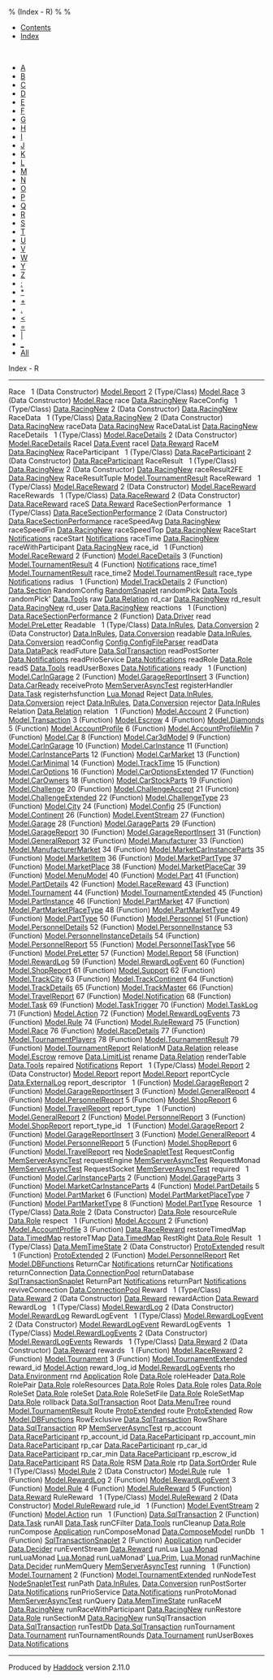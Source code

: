 % (Index - R)
% 
% 

-   [Contents](index.html)
-   [Index](doc-index.html)

 

-   [A](doc-index-A.html)
-   [B](doc-index-B.html)
-   [C](doc-index-C.html)
-   [D](doc-index-D.html)
-   [E](doc-index-E.html)
-   [F](doc-index-F.html)
-   [G](doc-index-G.html)
-   [H](doc-index-H.html)
-   [I](doc-index-I.html)
-   [J](doc-index-J.html)
-   [K](doc-index-K.html)
-   [L](doc-index-L.html)
-   [M](doc-index-M.html)
-   [N](doc-index-N.html)
-   [O](doc-index-O.html)
-   [P](doc-index-P.html)
-   [Q](doc-index-Q.html)
-   [R](doc-index-R.html)
-   [S](doc-index-S.html)
-   [T](doc-index-T.html)
-   [U](doc-index-U.html)
-   [V](doc-index-V.html)
-   [W](doc-index-W.html)
-   [Y](doc-index-Y.html)
-   [Z](doc-index-Z.html)
-   [:](doc-index-58.html)
-   [\*](doc-index-42.html)
-   [+](doc-index-43.html)
-   [.](doc-index-46.html)
-   [\<](doc-index-60.html)
-   [=](doc-index-61.html)
-   [|](doc-index-124.html)
-   [\_](doc-index-95.html)
-   [All](doc-index-All.html)

Index - R

  ------------------------ --------------------------------------------------------------------------------------------------
  Race                      
  1 (Data Constructor)     [Model.Report](Model-Report.html#v:Race)
  2 (Type/Class)           [Model.Race](Model-Race.html#t:Race)
  3 (Data Constructor)     [Model.Race](Model-Race.html#v:Race)
  race                     [Data.RacingNew](Data-RacingNew.html#v:race)
  RaceConfig                
  1 (Type/Class)           [Data.RacingNew](Data-RacingNew.html#t:RaceConfig)
  2 (Data Constructor)     [Data.RacingNew](Data-RacingNew.html#v:RaceConfig)
  RaceData                  
  1 (Type/Class)           [Data.RacingNew](Data-RacingNew.html#t:RaceData)
  2 (Data Constructor)     [Data.RacingNew](Data-RacingNew.html#v:RaceData)
  raceData                 [Data.RacingNew](Data-RacingNew.html#v:raceData)
  RaceDataList             [Data.RacingNew](Data-RacingNew.html#t:RaceDataList)
  RaceDetails               
  1 (Type/Class)           [Model.RaceDetails](Model-RaceDetails.html#t:RaceDetails)
  2 (Data Constructor)     [Model.RaceDetails](Model-RaceDetails.html#v:RaceDetails)
  RaceI                    [Data.Event](Data-Event.html#v:RaceI)
  raceI                    [Data.Reward](Data-Reward.html#v:raceI)
  RaceM                    [Data.RacingNew](Data-RacingNew.html#t:RaceM)
  RaceParticipant           
  1 (Type/Class)           [Data.RaceParticipant](Data-RaceParticipant.html#t:RaceParticipant)
  2 (Data Constructor)     [Data.RaceParticipant](Data-RaceParticipant.html#v:RaceParticipant)
  RaceResult                
  1 (Type/Class)           [Data.RacingNew](Data-RacingNew.html#t:RaceResult)
  2 (Data Constructor)     [Data.RacingNew](Data-RacingNew.html#v:RaceResult)
  raceResult2FE            [Data.RacingNew](Data-RacingNew.html#v:raceResult2FE)
  RaceResultTuple          [Model.TournamentResult](Model-TournamentResult.html#t:RaceResultTuple)
  RaceReward                
  1 (Type/Class)           [Model.RaceReward](Model-RaceReward.html#t:RaceReward)
  2 (Data Constructor)     [Model.RaceReward](Model-RaceReward.html#v:RaceReward)
  RaceRewards               
  1 (Type/Class)           [Data.RaceReward](Data-RaceReward.html#t:RaceRewards)
  2 (Data Constructor)     [Data.RaceReward](Data-RaceReward.html#v:RaceRewards)
  raceS                    [Data.Reward](Data-Reward.html#v:raceS)
  RaceSectionPerformance    
  1 (Type/Class)           [Data.RaceSectionPerformance](Data-RaceSectionPerformance.html#t:RaceSectionPerformance)
  2 (Data Constructor)     [Data.RaceSectionPerformance](Data-RaceSectionPerformance.html#v:RaceSectionPerformance)
  raceSpeedAvg             [Data.RacingNew](Data-RacingNew.html#v:raceSpeedAvg)
  raceSpeedFin             [Data.RacingNew](Data-RacingNew.html#v:raceSpeedFin)
  raceSpeedTop             [Data.RacingNew](Data-RacingNew.html#v:raceSpeedTop)
  RaceStart                [Notifications](Notifications.html#v:RaceStart)
  raceStart                [Notifications](Notifications.html#v:raceStart)
  raceTime                 [Data.RacingNew](Data-RacingNew.html#v:raceTime)
  raceWithParticipant      [Data.RacingNew](Data-RacingNew.html#v:raceWithParticipant)
  race\_id                  
  1 (Function)             [Model.RaceReward](Model-RaceReward.html#v:race_id)
  2 (Function)             [Model.RaceDetails](Model-RaceDetails.html#v:race_id)
  3 (Function)             [Model.TournamentResult](Model-TournamentResult.html#v:race_id)
  4 (Function)             [Notifications](Notifications.html#v:race_id)
  race\_time1              [Model.TournamentResult](Model-TournamentResult.html#v:race_time1)
  race\_time2              [Model.TournamentResult](Model-TournamentResult.html#v:race_time2)
  race\_type               [Notifications](Notifications.html#v:race_type)
  radius                    
  1 (Function)             [Model.TrackDetails](Model-TrackDetails.html#v:radius)
  2 (Function)             [Data.Section](Data-Section.html#v:radius)
  RandomConfig             [RandomSnaplet](RandomSnaplet.html#t:RandomConfig)
  randomPick               [Data.Tools](Data-Tools.html#v:randomPick)
  randomPick'              [Data.Tools](Data-Tools.html#v:randomPick-39-)
  raw                      [Data.Relation](Data-Relation.html#v:raw)
  rd\_car                  [Data.RacingNew](Data-RacingNew.html#v:rd_car)
  rd\_result               [Data.RacingNew](Data-RacingNew.html#v:rd_result)
  rd\_user                 [Data.RacingNew](Data-RacingNew.html#v:rd_user)
  reactions                 
  1 (Function)             [Data.RaceSectionPerformance](Data-RaceSectionPerformance.html#v:reactions)
  2 (Function)             [Data.Driver](Data-Driver.html#v:reactions)
  read                     [Model.PreLetter](Model-PreLetter.html#v:read)
  Readable                  
  1 (Type/Class)           [Data.InRules](Data-InRules.html#t:Readable), [Data.Conversion](Data-Conversion.html#t:Readable)
  2 (Data Constructor)     [Data.InRules](Data-InRules.html#v:Readable), [Data.Conversion](Data-Conversion.html#v:Readable)
  readable                 [Data.InRules](Data-InRules.html#v:readable), [Data.Conversion](Data-Conversion.html#v:readable)
  readConfig               [Config.ConfigFileParser](Config-ConfigFileParser.html#v:readConfig)
  readData                 [Data.DataPack](Data-DataPack.html#v:readData)
  readFuture               [Data.SqlTransaction](Data-SqlTransaction.html#v:readFuture)
  readPostSorter           [Data.Notifications](Data-Notifications.html#v:readPostSorter)
  readPrioService          [Data.Notifications](Data-Notifications.html#v:readPrioService)
  readRole                 [Data.Role](Data-Role.html#v:readRole)
  readS                    [Data.Tools](Data-Tools.html#v:readS)
  readUserBoxes            [Data.Notifications](Data-Notifications.html#v:readUserBoxes)
  ready                     
  1 (Function)             [Model.CarInGarage](Model-CarInGarage.html#v:ready)
  2 (Function)             [Model.GarageReportInsert](Model-GarageReportInsert.html#v:ready)
  3 (Function)             [Data.CarReady](Data-CarReady.html#v:ready)
  receiveProto             [MemServerAsyncTest](MemServerAsyncTest.html#v:receiveProto)
  registerHandler          [Data.Task](Data-Task.html#v:registerHandler)
  registerhsfunction       [Lua.Monad](Lua-Monad.html#v:registerhsfunction)
  Reject                   [Data.InRules](Data-InRules.html#v:Reject), [Data.Conversion](Data-Conversion.html#v:Reject)
  reject                   [Data.InRules](Data-InRules.html#v:reject), [Data.Conversion](Data-Conversion.html#v:reject)
  rejector                 [Data.InRules](Data-InRules.html#v:rejector)
  Relation                 [Data.Relation](Data-Relation.html#t:Relation)
  relation                  
  1 (Function)             [Model.Account](Model-Account.html#v:relation)
  2 (Function)             [Model.Transaction](Model-Transaction.html#v:relation)
  3 (Function)             [Model.Escrow](Model-Escrow.html#v:relation)
  4 (Function)             [Model.Diamonds](Model-Diamonds.html#v:relation)
  5 (Function)             [Model.AccountProfile](Model-AccountProfile.html#v:relation)
  6 (Function)             [Model.AccountProfileMin](Model-AccountProfileMin.html#v:relation)
  7 (Function)             [Model.Car](Model-Car.html#v:relation)
  8 (Function)             [Model.Car3dModel](Model-Car3dModel.html#v:relation)
  9 (Function)             [Model.CarInGarage](Model-CarInGarage.html#v:relation)
  10 (Function)            [Model.CarInstance](Model-CarInstance.html#v:relation)
  11 (Function)            [Model.CarInstanceParts](Model-CarInstanceParts.html#v:relation)
  12 (Function)            [Model.CarMarket](Model-CarMarket.html#v:relation)
  13 (Function)            [Model.CarMinimal](Model-CarMinimal.html#v:relation)
  14 (Function)            [Model.TrackTime](Model-TrackTime.html#v:relation)
  15 (Function)            [Model.CarOptions](Model-CarOptions.html#v:relation)
  16 (Function)            [Model.CarOptionsExtended](Model-CarOptionsExtended.html#v:relation)
  17 (Function)            [Model.CarOwners](Model-CarOwners.html#v:relation)
  18 (Function)            [Model.CarStockParts](Model-CarStockParts.html#v:relation)
  19 (Function)            [Model.Challenge](Model-Challenge.html#v:relation)
  20 (Function)            [Model.ChallengeAccept](Model-ChallengeAccept.html#v:relation)
  21 (Function)            [Model.ChallengeExtended](Model-ChallengeExtended.html#v:relation)
  22 (Function)            [Model.ChallengeType](Model-ChallengeType.html#v:relation)
  23 (Function)            [Model.City](Model-City.html#v:relation)
  24 (Function)            [Model.Config](Model-Config.html#v:relation)
  25 (Function)            [Model.Continent](Model-Continent.html#v:relation)
  26 (Function)            [Model.EventStream](Model-EventStream.html#v:relation)
  27 (Function)            [Model.Garage](Model-Garage.html#v:relation)
  28 (Function)            [Model.GarageParts](Model-GarageParts.html#v:relation)
  29 (Function)            [Model.GarageReport](Model-GarageReport.html#v:relation)
  30 (Function)            [Model.GarageReportInsert](Model-GarageReportInsert.html#v:relation)
  31 (Function)            [Model.GeneralReport](Model-GeneralReport.html#v:relation)
  32 (Function)            [Model.Manufacturer](Model-Manufacturer.html#v:relation)
  33 (Function)            [Model.ManufacturerMarket](Model-ManufacturerMarket.html#v:relation)
  34 (Function)            [Model.MarketCarInstanceParts](Model-MarketCarInstanceParts.html#v:relation)
  35 (Function)            [Model.MarketItem](Model-MarketItem.html#v:relation)
  36 (Function)            [Model.MarketPartType](Model-MarketPartType.html#v:relation)
  37 (Function)            [Model.MarketPlace](Model-MarketPlace.html#v:relation)
  38 (Function)            [Model.MarketPlaceCar](Model-MarketPlaceCar.html#v:relation)
  39 (Function)            [Model.MenuModel](Model-MenuModel.html#v:relation)
  40 (Function)            [Model.Part](Model-Part.html#v:relation)
  41 (Function)            [Model.PartDetails](Model-PartDetails.html#v:relation)
  42 (Function)            [Model.RaceReward](Model-RaceReward.html#v:relation)
  43 (Function)            [Model.Tournament](Model-Tournament.html#v:relation)
  44 (Function)            [Model.TournamentExtended](Model-TournamentExtended.html#v:relation)
  45 (Function)            [Model.PartInstance](Model-PartInstance.html#v:relation)
  46 (Function)            [Model.PartMarket](Model-PartMarket.html#v:relation)
  47 (Function)            [Model.PartMarketPlaceType](Model-PartMarketPlaceType.html#v:relation)
  48 (Function)            [Model.PartMarketType](Model-PartMarketType.html#v:relation)
  49 (Function)            [Model.PartType](Model-PartType.html#v:relation)
  50 (Function)            [Model.Personnel](Model-Personnel.html#v:relation)
  51 (Function)            [Model.PersonnelDetails](Model-PersonnelDetails.html#v:relation)
  52 (Function)            [Model.PersonnelInstance](Model-PersonnelInstance.html#v:relation)
  53 (Function)            [Model.PersonnelInstanceDetails](Model-PersonnelInstanceDetails.html#v:relation)
  54 (Function)            [Model.PersonnelReport](Model-PersonnelReport.html#v:relation)
  55 (Function)            [Model.PersonnelTaskType](Model-PersonnelTaskType.html#v:relation)
  56 (Function)            [Model.PreLetter](Model-PreLetter.html#v:relation)
  57 (Function)            [Model.Report](Model-Report.html#v:relation)
  58 (Function)            [Model.RewardLog](Model-RewardLog.html#v:relation)
  59 (Function)            [Model.RewardLogEvent](Model-RewardLogEvent.html#v:relation)
  60 (Function)            [Model.ShopReport](Model-ShopReport.html#v:relation)
  61 (Function)            [Model.Support](Model-Support.html#v:relation)
  62 (Function)            [Model.TrackCity](Model-TrackCity.html#v:relation)
  63 (Function)            [Model.TrackContinent](Model-TrackContinent.html#v:relation)
  64 (Function)            [Model.TrackDetails](Model-TrackDetails.html#v:relation)
  65 (Function)            [Model.TrackMaster](Model-TrackMaster.html#v:relation)
  66 (Function)            [Model.TravelReport](Model-TravelReport.html#v:relation)
  67 (Function)            [Model.Notification](Model-Notification.html#v:relation)
  68 (Function)            [Model.Task](Model-Task.html#v:relation)
  69 (Function)            [Model.TaskTrigger](Model-TaskTrigger.html#v:relation)
  70 (Function)            [Model.TaskLog](Model-TaskLog.html#v:relation)
  71 (Function)            [Model.Action](Model-Action.html#v:relation)
  72 (Function)            [Model.RewardLogEvents](Model-RewardLogEvents.html#v:relation)
  73 (Function)            [Model.Rule](Model-Rule.html#v:relation)
  74 (Function)            [Model.RuleReward](Model-RuleReward.html#v:relation)
  75 (Function)            [Model.Race](Model-Race.html#v:relation)
  76 (Function)            [Model.RaceDetails](Model-RaceDetails.html#v:relation)
  77 (Function)            [Model.TournamentPlayers](Model-TournamentPlayers.html#v:relation)
  78 (Function)            [Model.TournamentResult](Model-TournamentResult.html#v:relation)
  79 (Function)            [Model.TournamentReport](Model-TournamentReport.html#v:relation)
  RelationM                [Data.Relation](Data-Relation.html#t:RelationM)
  release                  [Model.Escrow](Model-Escrow.html#v:release)
  remove                   [Data.LimitList](Data-LimitList.html#v:remove)
  rename                   [Data.Relation](Data-Relation.html#v:rename)
  renderTable              [Data.Tools](Data-Tools.html#v:renderTable)
  repaired                 [Notifications](Notifications.html#v:repaired)
  Report                    
  1 (Type/Class)           [Model.Report](Model-Report.html#t:Report)
  2 (Data Constructor)     [Model.Report](Model-Report.html#v:Report)
  report                   [Model.Report](Model-Report.html#v:report)
  reportCycle              [Data.ExternalLog](Data-ExternalLog.html#v:reportCycle)
  report\_descriptor        
  1 (Function)             [Model.GarageReport](Model-GarageReport.html#v:report_descriptor)
  2 (Function)             [Model.GarageReportInsert](Model-GarageReportInsert.html#v:report_descriptor)
  3 (Function)             [Model.GeneralReport](Model-GeneralReport.html#v:report_descriptor)
  4 (Function)             [Model.PersonnelReport](Model-PersonnelReport.html#v:report_descriptor)
  5 (Function)             [Model.ShopReport](Model-ShopReport.html#v:report_descriptor)
  6 (Function)             [Model.TravelReport](Model-TravelReport.html#v:report_descriptor)
  report\_type              
  1 (Function)             [Model.GeneralReport](Model-GeneralReport.html#v:report_type)
  2 (Function)             [Model.PersonnelReport](Model-PersonnelReport.html#v:report_type)
  3 (Function)             [Model.ShopReport](Model-ShopReport.html#v:report_type)
  report\_type\_id          
  1 (Function)             [Model.GarageReport](Model-GarageReport.html#v:report_type_id)
  2 (Function)             [Model.GarageReportInsert](Model-GarageReportInsert.html#v:report_type_id)
  3 (Function)             [Model.GeneralReport](Model-GeneralReport.html#v:report_type_id)
  4 (Function)             [Model.PersonnelReport](Model-PersonnelReport.html#v:report_type_id)
  5 (Function)             [Model.ShopReport](Model-ShopReport.html#v:report_type_id)
  6 (Function)             [Model.TravelReport](Model-TravelReport.html#v:report_type_id)
  req                      [NodeSnapletTest](NodeSnapletTest.html#v:req)
  RequestConfig            [MemServerAsyncTest](MemServerAsyncTest.html#t:RequestConfig)
  requestEngine            [MemServerAsyncTest](MemServerAsyncTest.html#v:requestEngine)
  RequestMonad             [MemServerAsyncTest](MemServerAsyncTest.html#t:RequestMonad)
  RequestSocket            [MemServerAsyncTest](MemServerAsyncTest.html#t:RequestSocket)
  required                  
  1 (Function)             [Model.CarInstanceParts](Model-CarInstanceParts.html#v:required)
  2 (Function)             [Model.GarageParts](Model-GarageParts.html#v:required)
  3 (Function)             [Model.MarketCarInstanceParts](Model-MarketCarInstanceParts.html#v:required)
  4 (Function)             [Model.PartDetails](Model-PartDetails.html#v:required)
  5 (Function)             [Model.PartMarket](Model-PartMarket.html#v:required)
  6 (Function)             [Model.PartMarketPlaceType](Model-PartMarketPlaceType.html#v:required)
  7 (Function)             [Model.PartMarketType](Model-PartMarketType.html#v:required)
  8 (Function)             [Model.PartType](Model-PartType.html#v:required)
  Resource                  
  1 (Type/Class)           [Data.Role](Data-Role.html#t:Resource)
  2 (Data Constructor)     [Data.Role](Data-Role.html#v:Resource)
  resourceRule             [Data.Role](Data-Role.html#v:resourceRule)
  respect                   
  1 (Function)             [Model.Account](Model-Account.html#v:respect)
  2 (Function)             [Model.AccountProfile](Model-AccountProfile.html#v:respect)
  3 (Function)             [Data.RaceReward](Data-RaceReward.html#v:respect)
  restoreTimedMap          [Data.TimedMap](Data-TimedMap.html#v:restoreTimedMap)
  restoreTMap              [Data.TimedMap](Data-TimedMap.html#v:restoreTMap)
  RestRight                [Data.Role](Data-Role.html#t:RestRight)
  Result                    
  1 (Type/Class)           [Data.MemTimeState](Data-MemTimeState.html#t:Result)
  2 (Data Constructor)     [ProtoExtended](ProtoExtended.html#v:Result)
  result                    
  1 (Function)             [ProtoExtended](ProtoExtended.html#v:result)
  2 (Function)             [Model.PersonnelReport](Model-PersonnelReport.html#v:result)
  Ret                      [Model.DBFunctions](Model-DBFunctions.html#t:Ret)
  ReturnCar                [Notifications](Notifications.html#v:ReturnCar)
  returnCar                [Notifications](Notifications.html#v:returnCar)
  returnConnection         [Data.ConnectionPool](Data-ConnectionPool.html#v:returnConnection)
  returnDatabase           [SqlTransactionSnaplet](SqlTransactionSnaplet.html#v:returnDatabase)
  ReturnPart               [Notifications](Notifications.html#v:ReturnPart)
  returnPart               [Notifications](Notifications.html#v:returnPart)
  reviveConnection         [Data.ConnectionPool](Data-ConnectionPool.html#v:reviveConnection)
  Reward                    
  1 (Type/Class)           [Data.Reward](Data-Reward.html#t:Reward)
  2 (Data Constructor)     [Data.Reward](Data-Reward.html#v:Reward)
  rewardAction             [Data.Reward](Data-Reward.html#v:rewardAction)
  RewardLog                 
  1 (Type/Class)           [Model.RewardLog](Model-RewardLog.html#t:RewardLog)
  2 (Data Constructor)     [Model.RewardLog](Model-RewardLog.html#v:RewardLog)
  RewardLogEvent            
  1 (Type/Class)           [Model.RewardLogEvent](Model-RewardLogEvent.html#t:RewardLogEvent)
  2 (Data Constructor)     [Model.RewardLogEvent](Model-RewardLogEvent.html#v:RewardLogEvent)
  RewardLogEvents           
  1 (Type/Class)           [Model.RewardLogEvents](Model-RewardLogEvents.html#t:RewardLogEvents)
  2 (Data Constructor)     [Model.RewardLogEvents](Model-RewardLogEvents.html#v:RewardLogEvents)
  Rewards                   
  1 (Type/Class)           [Data.Reward](Data-Reward.html#t:Rewards)
  2 (Data Constructor)     [Data.Reward](Data-Reward.html#v:Rewards)
  rewards                   
  1 (Function)             [Model.RaceReward](Model-RaceReward.html#v:rewards)
  2 (Function)             [Model.Tournament](Model-Tournament.html#v:rewards)
  3 (Function)             [Model.TournamentExtended](Model-TournamentExtended.html#v:rewards)
  reward\_id               [Model.Action](Model-Action.html#v:reward_id)
  reward\_log\_id          [Model.RewardLogEvents](Model-RewardLogEvents.html#v:reward_log_id)
  rho                      [Data.Environment](Data-Environment.html#v:rho)
  rnd                      [Application](Application.html#v:rnd)
  Role                     [Data.Role](Data-Role.html#t:Role)
  roleHeader               [Data.Role](Data-Role.html#v:roleHeader)
  RolePair                 [Data.Role](Data-Role.html#t:RolePair)
  roleResources            [Data.Role](Data-Role.html#v:roleResources)
  Roles                    [Data.Role](Data-Role.html#v:Roles)
  roles                    [Data.Role](Data-Role.html#v:roles)
  RoleSet                  [Data.Role](Data-Role.html#t:RoleSet)
  roleSet                  [Data.Role](Data-Role.html#v:roleSet)
  RoleSetFile              [Data.Role](Data-Role.html#t:RoleSetFile)
  RoleSetMap               [Data.Role](Data-Role.html#t:RoleSetMap)
  rollback                 [Data.SqlTransaction](Data-SqlTransaction.html#v:rollback)
  Root                     [Data.MenuTree](Data-MenuTree.html#v:Root)
  round                    [Model.TournamentResult](Model-TournamentResult.html#v:round)
  Route                    [ProtoExtended](ProtoExtended.html#v:Route)
  route                    [ProtoExtended](ProtoExtended.html#v:route)
  Row                      [Model.DBFunctions](Model-DBFunctions.html#v:Row)
  RowExclusive             [Data.SqlTransaction](Data-SqlTransaction.html#v:RowExclusive)
  RowShare                 [Data.SqlTransaction](Data-SqlTransaction.html#v:RowShare)
  RP                       [MemServerAsyncTest](MemServerAsyncTest.html#v:RP)
  rp\_account              [Data.RaceParticipant](Data-RaceParticipant.html#v:rp_account)
  rp\_account\_id          [Data.RaceParticipant](Data-RaceParticipant.html#v:rp_account_id)
  rp\_account\_min         [Data.RaceParticipant](Data-RaceParticipant.html#v:rp_account_min)
  rp\_car                  [Data.RaceParticipant](Data-RaceParticipant.html#v:rp_car)
  rp\_car\_id              [Data.RaceParticipant](Data-RaceParticipant.html#v:rp_car_id)
  rp\_car\_min             [Data.RaceParticipant](Data-RaceParticipant.html#v:rp_car_min)
  rp\_escrow\_id           [Data.RaceParticipant](Data-RaceParticipant.html#v:rp_escrow_id)
  RS                       [Data.Role](Data-Role.html#v:RS)
  RSM                      [Data.Role](Data-Role.html#v:RSM)
  rtp                      [Data.SortOrder](Data-SortOrder.html#v:rtp)
  Rule                      
  1 (Type/Class)           [Model.Rule](Model-Rule.html#t:Rule)
  2 (Data Constructor)     [Model.Rule](Model-Rule.html#v:Rule)
  rule                      
  1 (Function)             [Model.RewardLog](Model-RewardLog.html#v:rule)
  2 (Function)             [Model.RewardLogEvent](Model-RewardLogEvent.html#v:rule)
  3 (Function)             [Model.Rule](Model-Rule.html#v:rule)
  4 (Function)             [Model.RuleReward](Model-RuleReward.html#v:rule)
  5 (Function)             [Data.Reward](Data-Reward.html#v:rule)
  RuleReward                
  1 (Type/Class)           [Model.RuleReward](Model-RuleReward.html#t:RuleReward)
  2 (Data Constructor)     [Model.RuleReward](Model-RuleReward.html#v:RuleReward)
  rule\_id                  
  1 (Function)             [Model.EventStream](Model-EventStream.html#v:rule_id)
  2 (Function)             [Model.Action](Model-Action.html#v:rule_id)
  run                       
  1 (Function)             [Data.SqlTransaction](Data-SqlTransaction.html#v:run)
  2 (Function)             [Data.Task](Data-Task.html#v:run)
  runAll                   [Data.Task](Data-Task.html#v:runAll)
  runCFilter               [Data.Tools](Data-Tools.html#v:runCFilter)
  runCleanup               [Data.Role](Data-Role.html#v:runCleanup)
  runCompose               [Application](Application.html#v:runCompose)
  runComposeMonad          [Data.ComposeModel](Data-ComposeModel.html#v:runComposeMonad)
  runDb                     
  1 (Function)             [SqlTransactionSnaplet](SqlTransactionSnaplet.html#v:runDb)
  2 (Function)             [Application](Application.html#v:runDb)
  runDecider               [Data.Decider](Data-Decider.html#v:runDecider)
  runEventStream           [Data.Reward](Data-Reward.html#v:runEventStream)
  runLua                   [Lua.Monad](Lua-Monad.html#v:runLua)
  runLuaMonad              [Lua.Monad](Lua-Monad.html#v:runLuaMonad)
  runLuaMonad'             [Lua.Prim](Lua-Prim.html#v:runLuaMonad-39-), [Lua.Monad](Lua-Monad.html#v:runLuaMonad-39-)
  runMachine               [Data.Decider](Data-Decider.html#v:runMachine)
  runMemQuery              [MemServerAsyncTest](MemServerAsyncTest.html#v:runMemQuery)
  running                   
  1 (Function)             [Model.Tournament](Model-Tournament.html#v:running)
  2 (Function)             [Model.TournamentExtended](Model-TournamentExtended.html#v:running)
  runNodeTest              [NodeSnapletTest](NodeSnapletTest.html#v:runNodeTest)
  runPath                  [Data.InRules](Data-InRules.html#v:runPath), [Data.Conversion](Data-Conversion.html#v:runPath)
  runPostSorter            [Data.Notifications](Data-Notifications.html#v:runPostSorter)
  runPrioService           [Data.Notifications](Data-Notifications.html#v:runPrioService)
  runProtoMonad            [MemServerAsyncTest](MemServerAsyncTest.html#v:runProtoMonad)
  runQuery                 [Data.MemTimeState](Data-MemTimeState.html#v:runQuery)
  runRaceM                 [Data.RacingNew](Data-RacingNew.html#v:runRaceM)
  runRaceWithParticipant   [Data.RacingNew](Data-RacingNew.html#v:runRaceWithParticipant)
  runRestore               [Data.Role](Data-Role.html#v:runRestore)
  runSectionM              [Data.RacingNew](Data-RacingNew.html#v:runSectionM)
  runSqlTransaction        [Data.SqlTransaction](Data-SqlTransaction.html#v:runSqlTransaction)
  runTestDb                [Data.SqlTransaction](Data-SqlTransaction.html#v:runTestDb)
  runTournament            [Data.Tournament](Data-Tournament.html#v:runTournament)
  runTournamentRounds      [Data.Tournament](Data-Tournament.html#v:runTournamentRounds)
  runUserBoxes             [Data.Notifications](Data-Notifications.html#v:runUserBoxes)
  ------------------------ --------------------------------------------------------------------------------------------------

Produced by [Haddock](http://www.haskell.org/haddock/) version 2.11.0
